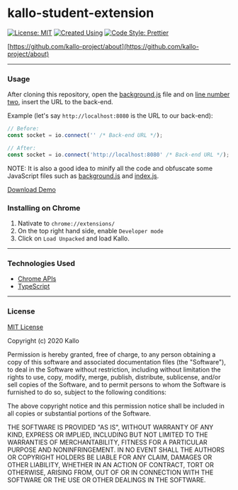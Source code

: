 # kallo-student-extension

[![License: MIT](https://img.shields.io/badge/License-MIT-yellow.svg)](https://opensource.org/licenses/MIT)
[![Created Using](https://img.shields.io/badge/JavaScript-98.2%25-green.svg)](https://wikipedia.org/wiki/JavaScript)
[![Code Style: Prettier](https://img.shields.io/badge/Code%20Style-Prettier-blue.svg)](https://prettier.io/)

[https://github.com/kallo-project/about](https://github.com/kallo-project/about)

----

### Usage
After cloning this repository, open the [background.js](https://github.com/kallo-project/kallo-student-extension/blob/main/background.js) file and on [line number two](https://github.com/kallo-project/kallo-student-extension/blob/main/background.js#L2), insert the URL to the back-end.

Example (let's say `http://localhost:8080` is the URL to our back-end):
```javascript
// Before:
const socket = io.connect('' /* Back-end URL */);

// After:
const socket = io.connect('http://localhost:8080' /* Back-end URL */);
```

NOTE: It is also a good idea to minify all the code and obfuscate some JavaScript files such as [background.js](https://github.com/kallo-project/kallo-student-extension/blob/main/background.js) and [index.js](https://github.com/kallo-project/kallo-student-extension/blob/main/index.js).

[Download Demo](https://github.com/kallo-project/kallo-student-extension/releases)

### Installing on Chrome
1. Nativate to `chrome://extensions/`
2. On the top right hand side, enable `Developer mode`
3. Click on `Load Unpacked` and load Kallo.

----

### Technologies Used
- [Chrome APIs](https://developer.chrome.com/extensions/api_index)
- [TypeScript](https://wikipedia.org/wiki/JavaScript)

----

### License
[MIT License](https://opensource.org/licenses/MIT)

Copyright (c) 2020 Kallo

Permission is hereby granted, free of charge, to any person obtaining a copy
of this software and associated documentation files (the "Software"), to deal
in the Software without restriction, including without limitation the rights
to use, copy, modify, merge, publish, distribute, sublicense, and/or sell
copies of the Software, and to permit persons to whom the Software is
furnished to do so, subject to the following conditions:

The above copyright notice and this permission notice shall be included in all
copies or substantial portions of the Software.

THE SOFTWARE IS PROVIDED "AS IS", WITHOUT WARRANTY OF ANY KIND, EXPRESS OR
IMPLIED, INCLUDING BUT NOT LIMITED TO THE WARRANTIES OF MERCHANTABILITY,
FITNESS FOR A PARTICULAR PURPOSE AND NONINFRINGEMENT. IN NO EVENT SHALL THE
AUTHORS OR COPYRIGHT HOLDERS BE LIABLE FOR ANY CLAIM, DAMAGES OR OTHER
LIABILITY, WHETHER IN AN ACTION OF CONTRACT, TORT OR OTHERWISE, ARISING FROM,
OUT OF OR IN CONNECTION WITH THE SOFTWARE OR THE USE OR OTHER DEALINGS IN THE
SOFTWARE.
